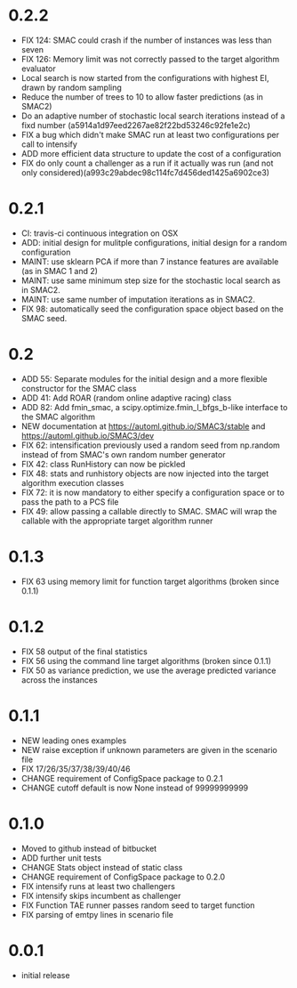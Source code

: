 # 0.2.2

* FIX 124: SMAC could crash if the number of instances was less than seven
* FIX 126: Memory limit was not correctly passed to the target algorithm
  evaluator
* Local search is now started from the configurations with highest EI, drawn by
  random sampling
* Reduce the number of trees to 10 to allow faster predictions (as in SMAC2)
* Do an adaptive number of stochastic local search iterations instead of a fixd
  number (a5914a1d97eed2267ae82f22bd53246c92fe1e2c)
* FIX a bug which didn't make SMAC run at least two configurations per call to
  intensify
* ADD more efficient data structure to update the cost of a configuration
* FIX do only count a challenger as a run if it actually was run
  (and not only considered)(a993c29abdec98c114fc7d456ded1425a6902ce3)

# 0.2.1

* CI: travis-ci continuous integration on OSX
* ADD: initial design for mulitple configurations, initial design for a 
  random configuration
* MAINT: use sklearn PCA if more than 7 instance features are available (as 
  in SMAC 1 and 2)
* MAINT: use same minimum step size for the stochastic local search as in SMAC2.
* MAINT: use same number of imputation iterations as in SMAC2.
* FIX 98: automatically seed the configuration space object based on the SMAC
  seed.

# 0.2

* ADD 55: Separate modules for the initial design and a more flexible 
  constructor for the SMAC class
* ADD 41: Add ROAR (random online adaptive racing) class
* ADD 82: Add fmin_smac, a scipy.optimize.fmin_l_bfgs_b-like interface to the
  SMAC algorithm
* NEW documentation at https://automl.github.io/SMAC3/stable and 
  https://automl.github.io/SMAC3/dev
* FIX 62: intensification previously used a random seed from np.random 
  instead of from SMAC's own random number generator
* FIX 42: class RunHistory can now be pickled
* FIX 48: stats and runhistory objects are now injected into the target 
  algorithm execution classes
* FIX 72: it is now mandatory to either specify a configuration space or to 
  pass the path to a PCS file
* FIX 49: allow passing a callable directly to SMAC. SMAC will wrap the 
  callable with the appropriate target algorithm runner

# 0.1.3

* FIX 63 using memory limit for function target algorithms (broken since 0.1.1)

# 0.1.2

* FIX 58 output of the final statistics
* FIX 56 using the command line target algorithms (broken since 0.1.1)
* FIX 50 as variance prediction, we use the average predicted variance across the instances

# 0.1.1

* NEW leading ones examples
* NEW raise exception if unknown parameters are given in the scenario file
* FIX 17/26/35/37/38/39/40/46
* CHANGE requirement of ConfigSpace package to 0.2.1
* CHANGE cutoff default is now None instead of 99999999999


# 0.1.0

* Moved to github instead of bitbucket
* ADD further unit tests
* CHANGE Stats object instead of static class
* CHANGE requirement of ConfigSpace package to 0.2.0
* FIX intensify runs at least two challengers
* FIX intensify skips incumbent as challenger
* FIX Function TAE runner passes random seed to target function
* FIX parsing of emtpy lines in scenario file

# 0.0.1

* initial release
